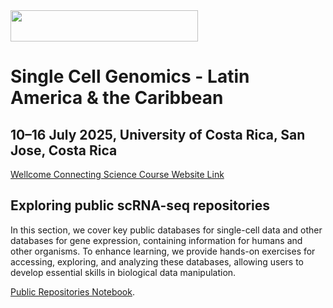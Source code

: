 <img src="https://coursesandconferences.wellcomeconnectingscience.org/wp-content/themes/wcc_courses_and_conferences/dist/assets/svg/logo.svg" width="300" height="50"> 

# Single Cell Genomics - Latin America & the Caribbean

## 10–16 July 2025, University of Costa Rica, San Jose, Costa Rica

[Wellcome Connecting Science Course Website Link](https://coursesandconferences.wellcomeconnectingscience.org/event/single-cell-technologies-practical-approaches-advancing-research-latin-america-and-the-caribbean-20250710/) <br /> 

## Exploring public scRNA-seq repositories

In this section, we cover key public databases for single-cell data and other databases for gene expression, containing information for humans and other organisms. To enhance learning, we provide hands-on exercises for accessing, exploring, and analyzing these databases, allowing users to develop essential skills in biological data manipulation.


[Public Repositories Notebook](https://colab.research.google.com/drive/1dMNwVvf15EomkxbZmL0zo4wqmX7_G9vW#scrollTo=mFvsob440DgF).
